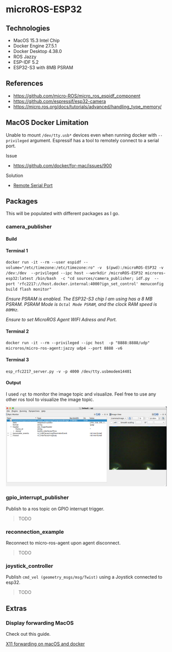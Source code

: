 # microROS-ESP32

## Technologies

- MacOS 15.3 Intel Chip
- Docker Engine 27.5.1
- Docker Desktop 4.38.0
- ROS Jazzy
- ESP-IDF 5.2
- ESP32-S3 with 8MB PSRAM

## References

- https://github.com/micro-ROS/micro_ros_espidf_component
- https://github.com/espressif/esp32-camera
- https://micro.ros.org/docs/tutorials/advanced/handling_type_memory/

## MacOS Docker Limitation

Unable to mount `/dev/tty.usb*` devices even when running docker with `--privileged` argument. Espressif has a tool to remotely connect to a serial port. 

Issue

- https://github.com/docker/for-mac/issues/900  

Solution

- [Remote Serial Port](https://docs.espressif.com/projects/esp-idf/en/latest/esp32/api-guides/tools/idf-docker-image.html#using-remote-serial-port)


## Packages

This will be populated with different packages as I go.

### camera_publisher

#### Build


#### Terminal 1

`docker run -it --rm --user espidf --volume="/etc/timezone:/etc/timezone:ro" -v  $(pwd):/microROS-ESP32 -v  /dev:/dev  --privileged --ipc host --workdir /microROS-ESP32 microros-esp32:latest /bin/bash  -c "cd sources/camera_publisher; idf.py  --port 'rfc2217://host.docker.internal:4000?ign_set_control' menuconfig build flash monitor"`


_Ensure PSRAM is enabled. The ESP32-S3 chip I am using has a 8 MB PSRAM. PSRAM Mode is `Octal Mode PSRAM`, and the clock RAM speed is `80MHz`._

_Ensure to set MicroROS Agent WIFI Adress and Port._


#### Terminal 2

`docker run -it --rm --privileged --ipc host  -p "8888:8888/udp" microros/micro-ros-agent:jazzy udp4 --port 8888 -v6`

#### Terminal 3

`esp_rfc2217_server.py -v -p 4000 /dev/tty.usbmodem14401`


#### Output

I used `rqt` to monitor the image topic and visualize. Feel free to use any other ros tool to visualize the image topic.

![Image Output](/docs/screenshots/Image_Output.png "Output")

### gpio_interrupt_publisher

Publish to a ros topic on GPIO interrupt trigger.

>TODO

### reconnection_example

Reconnect to micro-ros-agent upon agent disconnect. 

>TODO

### joystick_controller

Publish `cmd_vel (geometry_msgs/msg/Twist)` using a Joystick connected to esp32.

>TODO

## Extras

### Display forwarding MacOS

Check out this guide.

[X11 forwarding on macOS and docker](https://gist.github.com/sorny/969fe55d85c9b0035b0109a31cbcb088)